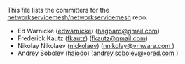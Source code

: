 This file lists the committers for the [networkservicemesh/networkservicemesh](https://github.com/networkservicemesh/networkservicemesh) repo.

* Ed Warnicke ([edwarnicke](https://github.com/edwarnicke)) ([hagbard@gmail.com](mailto:hagbard@gmail.com))
* Frederick Kautz ([fkautz](https://github.com/fkautz)) ([fkautz@gmail.com](mailto:fkautz@gmail.com))
* Nikolay Nikolaev ([nickolaev](https://github.com/nickolaev)) ([nnikolay@vmware.com ](mailto:nnikolay@vmware.com ))
* Andrey Sobolev ([haiodo](https://github.com/haiodo)) ([andrey.sobolev@xored.com ](mailto:andrey.sobolev@xored.com ))
